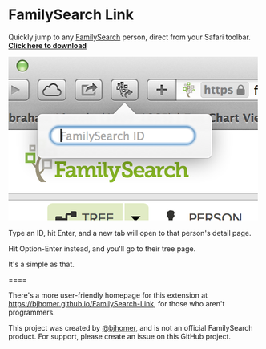 FamilySearch Link
=================

Quickly jump to any [FamilySearch][1] person, direct from your Safari toolbar. **[Click here to download][2]**

![FamilySearch Link in action](docs/screenshot.png)

Type an ID, hit Enter, and a new tab will open to that person's detail page.

Hit Option-Enter instead, and you'll go to their tree page.

It's a simple as that.

====

There's a more user-friendly homepage for this extension at https://bjhomer.github.io/FamilySearch-Link, for those who aren't programmers.

This project was created by [@bjhomer][3], and is not an official FamilySearch product. For support, please create an issue on this GitHub project.


[1]: http://familysearch.org
[2]: https://github.com/bjhomer/FamilySearch-Link/releases/download/v1.0/FamilySearch-Link.safariextz
[3]: http://twitter.com/bjhomer
